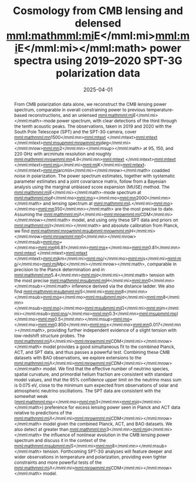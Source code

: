 ---
title: "Cosmology from CMB lensing and delensed <inline-formula><mml:math><mml:mi>E</mml:mi><mml:mi>E</mml:mi></mml:math></inline-formula> power spectra using 2019–2020 SPT-3G polarization data"
collection: "publications"
category: "co_papers"
permalink: /publications/2025PhRvD111h3534G
link: https://ui.adsabs.harvard.edu/abs/2025PhRvD.111h3534G/abstract
date: 2025-04-01
venue: "Physical Review D"
citation: "Qu, F. J., Ge, F., Kimmy Wu, W. L., et al. (2025), arXiv e-prints, arXiv:2504.20038."
abstract: "From CMB polarization data alone, we reconstruct the CMB lensing power spectrum, comparable in overall constraining power to previous temperature-based reconstructions, and an unlensed <inline-formula><mml:math><mml:mi>E</mml:mi></mml:math></inline-formula>-mode power spectrum, with clear detections of the third through the tenth acoustic peaks. The observations, taken in 2019 and 2020 with the South Pole Telescope (SPT) and the SPT-3G camera, cover <inline-formula><mml:math><mml:mn>1500</mml:mn><mml:mtext> </mml:mtext><mml:mtext> </mml:mtext><mml:msup><mml:mrow><mml:mi>deg</mml:mi></mml:mrow><mml:mn>2</mml:mn></mml:msup></mml:math></inline-formula> at 95, 150, and 220 GHz with arcminute resolution and roughly <inline-formula><mml:math><mml:mrow><mml:mn>4.9</mml:mn><mml:mtext> </mml:mtext><mml:mtext> </mml:mtext><mml:mi>μ</mml:mi><mml:mi>K</mml:mi><mml:mtext>-</mml:mtext><mml:mi>arcmin</mml:mi></mml:mrow></mml:math></inline-formula> coadded noise in polarization. The power spectrum estimates, together with systematic parameter estimates and a joint covariance matrix, follow from a Bayesian analysis using the marginal unbiased score expansion (MUSE) method. The <inline-formula><mml:math><mml:mi>E</mml:mi></mml:math></inline-formula>-mode spectrum at <inline-formula><mml:math><mml:mo>ℓ</mml:mo><mml:mo>&gt;</mml:mo><mml:mn>2000</mml:mn></mml:math></inline-formula> and lensing spectrum at <inline-formula><mml:math><mml:mi>L</mml:mi><mml:mo>&gt;</mml:mo><mml:mn>350</mml:mn></mml:math></inline-formula> are the most precise to date. Assuming the <inline-formula><mml:math><mml:mi>Λ</mml:mi><mml:mrow><mml:mi>CDM</mml:mi></mml:mrow></mml:math></inline-formula> model, and using only these SPT data and priors on <inline-formula><mml:math><mml:mi>τ</mml:mi></mml:math></inline-formula> and absolute calibration from Planck, we find <inline-formula><mml:math><mml:mrow><mml:msub><mml:mrow><mml:mi>H</mml:mi></mml:mrow><mml:mrow><mml:mn>0</mml:mn></mml:mrow></mml:msub><mml:mo>=</mml:mo><mml:mn>66.81</mml:mn><mml:mo>±</mml:mo><mml:mn>0.81</mml:mn><mml:mtext> </mml:mtext><mml:mtext> </mml:mtext><mml:mi>km</mml:mi><mml:mo>/</mml:mo><mml:mi>s</mml:mi><mml:mo>/</mml:mo><mml:mi>Mpc</mml:mi></mml:mrow></mml:math></inline-formula>, comparable in precision to the Planck determination and in <inline-formula><mml:math><mml:mn>5.4</mml:mn><mml:mi>σ</mml:mi></mml:math></inline-formula> tension with the most precise <inline-formula><mml:math><mml:msub><mml:mi>H</mml:mi><mml:mn>0</mml:mn></mml:msub></mml:math></inline-formula> inference derived via the distance ladder. We also find <inline-formula><mml:math><mml:msub><mml:mi>S</mml:mi><mml:mn>8</mml:mn></mml:msub><mml:mo>≡</mml:mo><mml:msub><mml:mi>σ</mml:mi><mml:mn>8</mml:mn></mml:msub><mml:mo>(</mml:mo><mml:msub><mml:mi>Ω</mml:mi><mml:mi>m</mml:mi></mml:msub><mml:mo>/</mml:mo><mml:mn>0.3</mml:mn><mml:msup><mml:mo>)</mml:mo><mml:mn>0.5</mml:mn></mml:msup><mml:mo>=</mml:mo><mml:mn>0.850</mml:mn><mml:mo>±</mml:mo><mml:mn>0.017</mml:mn></mml:math></inline-formula>, providing further independent evidence of a slight tension with low-redshift structure probes. The <inline-formula><mml:math><mml:mi>Λ</mml:mi><mml:mrow><mml:mi>CDM</mml:mi></mml:mrow></mml:math></inline-formula> model provides a good simultaneous fit to the combined Planck, ACT, and SPT data, and thus passes a powerful test. Combining these CMB datasets with BAO observations, we explore extensions to the <inline-formula><mml:math><mml:mi>Λ</mml:mi><mml:mrow><mml:mi>CDM</mml:mi></mml:mrow></mml:math></inline-formula> model. We find that the effective number of neutrino species, spatial curvature, and primordial helium fraction are consistent with standard model values, and that the 95% confidence upper limit on the neutrino mass sum is 0.075 eV, close to the minimum sum expected from observations of solar and atmospheric neutrino oscillations. The SPT data are consistent with the somewhat weak (<inline-formula><mml:math><mml:mo>&lt;</mml:mo><mml:mn>3</mml:mn><mml:mi>σ</mml:mi></mml:math></inline-formula>) preference for excess lensing power seen in Planck and ACT data relative to predictions of the <inline-formula><mml:math><mml:mi>Λ</mml:mi><mml:mrow><mml:mi>CDM</mml:mi></mml:mrow></mml:math></inline-formula> model given the combined Planck, ACT, and BAO datasets. We also detect at greater than <inline-formula><mml:math><mml:mn>3</mml:mn><mml:mi>σ</mml:mi></mml:math></inline-formula> the influence of nonlinear evolution in the CMB lensing power spectrum and discuss it in the context of the <inline-formula><mml:math><mml:msub><mml:mi>S</mml:mi><mml:mn>8</mml:mn></mml:msub></mml:math></inline-formula> tension. Forthcoming SPT-3G analyses will feature deeper and wider observations in temperature and polarization, providing even tighter constraints and more powerful tests of the <inline-formula><mml:math><mml:mi>Λ</mml:mi><mml:mrow><mml:mi>CDM</mml:mi></mml:mrow></mml:math></inline-formula> model."
---